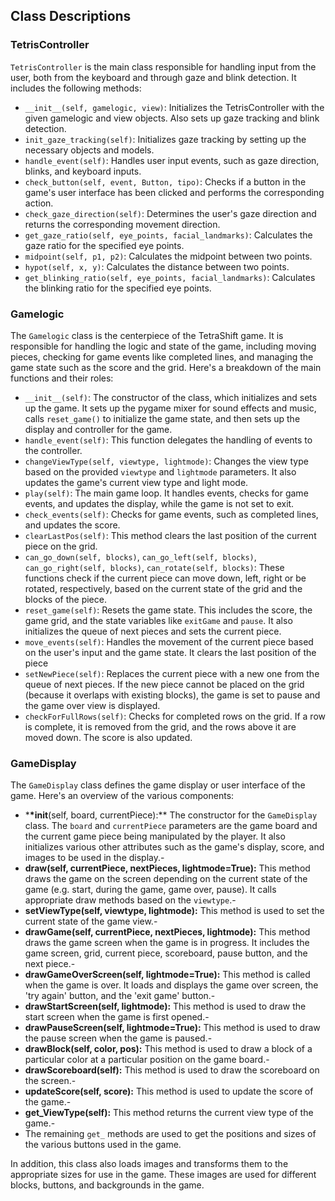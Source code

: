 ## Class Descriptions

### TetrisController

`TetrisController` is the main class responsible for handling input from the user, both from the keyboard and through gaze and blink detection. It includes the following methods:

- `__init__(self, gamelogic, view)`: Initializes the TetrisController with the given gamelogic and view objects. Also sets up gaze tracking and blink detection.
- `init_gaze_tracking(self)`: Initializes gaze tracking by setting up the necessary objects and models.
- `handle_event(self)`: Handles user input events, such as gaze direction, blinks, and keyboard inputs.
- `check_button(self, event, Button, tipo)`: Checks if a button in the game's user interface has been clicked and performs the corresponding action.
- `check_gaze_direction(self)`: Determines the user's gaze direction and returns the corresponding movement direction.
- `get_gaze_ratio(self, eye_points, facial_landmarks)`: Calculates the gaze ratio for the specified eye points.
- `midpoint(self, p1, p2)`: Calculates the midpoint between two points.
- `hypot(self, x, y)`: Calculates the distance between two points.
- `get_blinking_ratio(self, eye_points, facial_landmarks)`: Calculates the blinking ratio for the specified eye points.

### Gamelogic

The `Gamelogic` class is the centerpiece of the TetraShift game. It is responsible for handling the logic and state of the game, including moving pieces, checking for game events like completed lines, and managing the game state such as the score and the grid. Here's a breakdown of the main functions and their roles:

- `__init__(self)`: The constructor of the class, which initializes and sets up the game. It sets up the pygame mixer for sound effects and music, calls `reset_game()` to initialize the game state, and then sets up the display and controller for the game.
- `handle_event(self)`: This function delegates the handling of events to the controller.
- `changeViewType(self, viewtype, lightmode)`: Changes the view type based on the provided `viewtype` and `lightmode` parameters. It also updates the game's current view type and light mode.
- `play(self)`: The main game loop. It handles events, checks for game events, and updates the display, while the game is not set to exit.
- `check_events(self)`: Checks for game events, such as completed lines, and updates the score.
- `clearLastPos(self)`: This method clears the last position of the current piece on the grid.
- `can_go_down(self, blocks)`, `can_go_left(self, blocks)`, `can_go_right(self, blocks)`, `can_rotate(self, blocks)`: These functions check if the current piece can move down, left, right or be rotated, respectively, based on the current state of the grid and the blocks of the piece.
- `reset_game(self)`: Resets the game state. This includes the score, the game grid, and the state variables like `exitGame` and `pause`. It also initializes the queue of next pieces and sets the current piece.
- `move_events(self)`: Handles the movement of the current piece based on the user's input and the game state. It clears the last position of the piece
- `setNewPiece(self)`: Replaces the current piece with a new one from the queue of next pieces. If the new piece cannot be placed on the grid (because it overlaps with existing blocks), the game is set to pause and the game over view is displayed.
- `checkForFullRows(self)`: Checks for completed rows on the grid. If a row is complete, it is removed from the grid, and the rows above it are moved down. The score is also updated.

### GameDisplay

The `GameDisplay` class defines the game display or user interface of the game. Here's an overview of the various components:

- \***\*init**(self, board, currentPiece):\*\* The constructor for the `GameDisplay` class. The `board` and `currentPiece` parameters are the game board and the current game piece being manipulated by the player. It also initializes various other attributes such as the game's display, score, and images to be used in the display.-
- **draw(self, currentPiece, nextPieces, lightmode=True):** This method draws the game on the screen depending on the current state of the game (e.g. start, during the game, game over, pause). It calls appropriate draw methods based on the `viewtype`.-
- **setViewType(self, viewtype, lightmode):** This method is used to set the current state of the game view.-
- **drawGame(self, currentPiece, nextPieces, lightmode):** This method draws the game screen when the game is in progress. It includes the game screen, grid, current piece, scoreboard, pause button, and the next piece.-
- **drawGameOverScreen(self, lightmode=True):** This method is called when the game is over. It loads and displays the game over screen, the 'try again' button, and the 'exit game' button.-
- **drawStartScreen(self, lightmode):** This method is used to draw the start screen when the game is first opened.-
- **drawPauseScreen(self, lightmode=True):** This method is used to draw the pause screen when the game is paused.-
- **drawBlock(self, color, pos):** This method is used to draw a block of a particular color at a particular position on the game board.-
- **drawScoreboard(self):** This method is used to draw the scoreboard on the screen.-
- **updateScore(self, score):** This method is used to update the score of the game.-
- **get_ViewType(self):** This method returns the current view type of the game.-
- The remaining `get_` methods are used to get the positions and sizes of the various buttons used in the game.

In addition, this class also loads images and transforms them to the appropriate sizes for use in the game. These images are used for different blocks, buttons, and backgrounds in the game.
